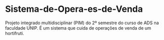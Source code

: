 # Sistema-de-Opera-es-de-Venda
Projeto integrado multidisciplinar (PIM) do 2º semestre do curso de ADS na faculdade UNIP.  É um sistema que cuida de operações de venda de um hortifruti.
